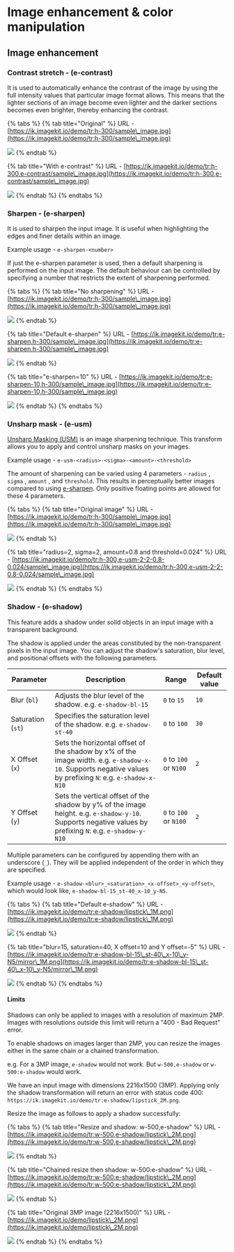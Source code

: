 # Image enhancement & color manipulation

## Image enhancement

### Contrast stretch - (e-contrast)

It is used to automatically enhance the contrast of the image by using the full intensity values that particular image format allows. This means that the lighter sections of an image become even lighter and the darker sections becomes even brighter, thereby enhancing the contrast.

{% tabs %}
{% tab title="Original" %}
URL - [https://ik.imagekit.io/demo/tr:h-300/sample\_image.jpg](https://ik.imagekit.io/demo/tr:h-300/sample\_image.jpg)

![](https://ik.imagekit.io/demo/tr:h-300/sample\_image.jpg)
{% endtab %}

{% tab title="With e-contrast" %}
URL - [https://ik.imagekit.io/demo/tr:h-300,e-contrast/sample\_image.jpg](https://ik.imagekit.io/demo/tr:h-300,e-contrast/sample\_image.jpg)

![](https://ik.imagekit.io/demo/tr:h-300,e-contrast/sample\_image.jpg)
{% endtab %}
{% endtabs %}

### Sharpen - (e-sharpen)

It is used to sharpen the input image. It is useful when highlighting the edges and finer details within an image.

Example usage - `e-sharpen-<number>`&#x20;

If just the e-sharpen  parameter is used, then a default sharpening is performed on the input image. The default behaviour can be controlled by specifying a number that restricts the extent of sharpening performed.

{% tabs %}
{% tab title="No sharpening" %}
URL - [https://ik.imagekit.io/demo/tr:h-300/sample\_image.jpg](https://ik.imagekit.io/demo/tr:h-300/sample\_image.jpg)

![](https://ik.imagekit.io/demo/tr:h-300/sample\_image.jpg)
{% endtab %}

{% tab title="Default e-sharpen" %}
URL - [https://ik.imagekit.io/demo/tr:e-sharpen,h-300/sample\_image.jpg](https://ik.imagekit.io/demo/tr:e-sharpen,h-300/sample\_image.jpg)

![](https://ik.imagekit.io/demo/tr:e-sharpen,h-300/sample\_image.jpg)
{% endtab %}

{% tab title="e-sharpen=10" %}
URL - [https://ik.imagekit.io/demo/tr:e-sharpen-10,h-300/sample\_image.jpg](https://ik.imagekit.io/demo/tr:e-sharpen-10,h-300/sample\_image.jpg)

![](https://ik.imagekit.io/demo/tr:e-sharpen-10,h-300/sample\_image.jpg)
{% endtab %}
{% endtabs %}

### Unsharp mask - (e-usm)

[Unsharp Masking (USM)](https://en.wikipedia.org/wiki/Unsharp\_masking) is an image sharpening technique. This transform allows you to apply and control unsharp masks on your images.

Example usage - `e-usm-<radius>-<sigma>-<amount>-<threshold>`

The amount of sharpening can be varied using 4 parameters - `radius` , `sigma` , `amount` , and `threshold`. This results in perceptually better images compared to using [e-sharpen](image-enhancement-and-color-manipulation.md#sharpen-e-sharpen). Only positive floating points are allowed for these 4 parameters.

{% tabs %}
{% tab title="Original image" %}
URL - [https://ik.imagekit.io/demo/tr:h-300/sample\_image.jpg](https://ik.imagekit.io/demo/tr:h-300/sample\_image.jpg)

![](https://ik.imagekit.io/demo/tr:h-300/sample\_image.jpg)
{% endtab %}

{% tab title="radius=2, sigma=2, amount=0.8 and threshold=0.024" %}
URL - [https://ik.imagekit.io/demo/tr:h-300,e-usm-2-2-0.8-0.024/sample\_image.jpg](https://ik.imagekit.io/demo/tr:h-300,e-usm-2-2-0.8-0.024/sample\_image.jpg)

![](https://ik.imagekit.io/demo/tr:h-300,e-usm-2-2-0.8-0.024/sample\_image.jpg)
{% endtab %}
{% endtabs %}

### Shadow - (e-shadow)

This feature adds a shadow under solid objects in an input image with a transparent background.

The shadow is applied under the areas constituted by the non-transparent pixels in the input image. You can adjust the shadow's saturation, blur level, and positional offsets with the following parameters.

| Parameter         | Description                                                                                                                                               | Range                  | Default value |
| ----------------- | --------------------------------------------------------------------------------------------------------------------------------------------------------- | ---------------------- | ------------- |
| Blur (`bl`)       | Adjusts the blur level of the shadow. e.g. `e-shadow-bl-15`                                                                                               | `0` to `15`            | `10`          |
| Saturation (`st`) | Specifies the saturation level of the shadow. e.g. `e-shadow-st-40`                                                                                       | `0` to `100`           | `30`          |
| X Offset (`x`)    | Sets the horizontal offset of the shadow by x% of the image width. e.g. `e-shadow-x-10`. Supports negative values by prefixing `N`: e.g. `e-shadow-x-N10` | `0` to `100` or `N100` | `2`           |
| Y Offset (`y`)    | Sets the vertical offset of the shadow by y% of the image height. e.g. `e-shadow-y-10`. Supports negative values by prefixing `N`: e.g. `e-shadow-y-N10`  | `0` to `100` or `N100` | `2`           |

Multiple parameters can be configured by appending them with an underscore (`_`). They will be applied independent of the order in which they are specified.

Example usage - `e-shadow-<blur>_<saturation>_<x-offset>_<y-offset>`, which would look like, `e-shadow-bl-15_st-40_x-10_y-N5`.

{% tabs %}
{% tab title="Default e-shadow" %}
URL - [https://ik.imagekit.io/demo/tr:e-shadow/lipstick\_1M.png](https://ik.imagekit.io/demo/tr:e-shadow/lipstick\_1M.png)

![](https://ik.imagekit.io/demo/tr:e-shadow/lipstick\_1M.png)
{% endtab %}

{% tab title="blur=15, saturation=40, X offset=10 and Y offset=-5" %}
URL - [https://ik.imagekit.io/demo/tr:e-shadow-bl-15\_st-40\_x-10\_y-N5/mirror\_1M.png](https://ik.imagekit.io/demo/tr:e-shadow-bl-15\_st-40\_x-10\_y-N5/mirror\_1M.png)

![](https://ik.imagekit.io/demo/tr:e-shadow-bl-15\_st-40\_x-10\_y-N5/mirror\_1M.png)
{% endtab %}
{% endtabs %}

#### Limits

Shadows can only be applied to images with a resolution of maximum 2MP. Images with resolutions outside this limit will return a "400 - Bad Request" error.

To enable shadows on images larger than 2MP, you can resize the images either in the same chain or a chained transformation.

e.g. For a 3MP image, `e-shadow` would not work. But `w-500,e-shadow` or `w-500:e-shadow` would work.

We have an input image with dimensions 2216x1500 (3MP). Applying only the shadow transformation will return an error with status code 400: `https://ik.imagekit.io/demo/tr:e-shadow/lipstick_2M.png`.

Resize the image as follows to apply a shadow successfully:

{% tabs %}
{% tab title="Resize and shadow: w-500,e-shadow" %}
URL - [https://ik.imagekit.io/demo/tr:w-500,e-shadow/lipstick\_2M.png](https://ik.imagekit.io/demo/tr:w-500,e-shadow/lipstick\_2M.png)

![](https://ik.imagekit.io/demo/tr:w-500,e-shadow/lipstick\_2M.png)
{% endtab %}

{% tab title="Chained resize then shadow: w-500:e-shadow" %}
URL - [https://ik.imagekit.io/demo/tr:w-500:e-shadow/lipstick\_2M.png](https://ik.imagekit.io/demo/tr:w-500:e-shadow/lipstick\_2M.png)

![](https://ik.imagekit.io/demo/tr:w-500:e-shadow/lipstick\_2M.png)
{% endtab %}

{% tab title="Original 3MP image (2216x1500)" %}
URL - [https://ik.imagekit.io/demo/lipstick\_2M.png](https://ik.imagekit.io/demo/lipstick\_2M.png)

![](https://ik.imagekit.io/demo/lipstick\_2M.png)
{% endtab %}
{% endtabs %}
